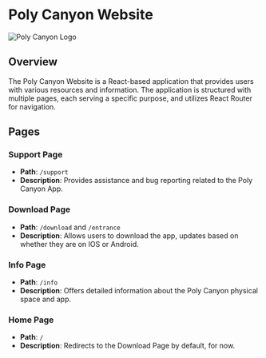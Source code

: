 # Poly Canyon Website

![Poly Canyon Logo](path/to/your/image.png)

## Overview

The Poly Canyon Website is a React-based application that provides users with various resources and information. The application is structured with multiple pages, each serving a specific purpose, and utilizes React Router for navigation.

## Pages

### Support Page

- **Path**: `/support`
- **Description**: Provides assistance and bug reporting related to the Poly Canyon App.

### Download Page

- **Path**: `/download` and `/entrance`
- **Description**: Allows users to download the app, updates based on whether they are on IOS or Android.

### Info Page

- **Path**: `/info`
- **Description**: Offers detailed information about the Poly Canyon physical space and  app.

### Home Page

- **Path**: `/`
- **Description**: Redirects to the Download Page by default, for now.

